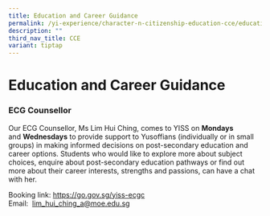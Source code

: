 ```yaml
---
title: Education and Career Guidance
permalink: /yi-experience/character-n-citizenship-education-cce/education-and-career-guidance/
description: ""
third_nav_title: CCE
variant: tiptap
---
```

<h1><strong>Education and Career Guidance</strong></h1>
<h3>ECG Counsellor</h3>
<p>Our ECG Counsellor, Ms Lim Hui Ching, comes to YISS on&nbsp;<strong>Mondays </strong>and&nbsp;<strong>Wednesdays</strong>&nbsp;to
provide support to Yusoffians (individually or in small groups) in making
informed decisions on post-secondary education and career options. Students
who would like to explore more about subject choices, enquire about post-secondary
education pathways or find out more about their career interests, strengths
and passions, can have a chat with her.</p>
<p>Booking link:&nbsp;<a href="https://go.gov.sg/yiss-ecgc" rel="noopener nofollow" target="_blank">https://go.gov.sg/yiss-ecgc</a>
<a rel="noopener noreferrer nofollow" target="_blank">
<br>
</a>Email:&nbsp; <a href="lim_hui_ching_a@moe.edu.sg" rel="noopener nofollow" target="_blank">lim_hui_ching_a@moe.edu.sg</a>
</p>
<p></p>
<p></p>